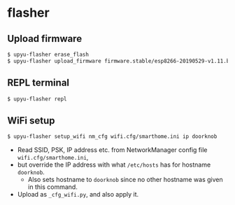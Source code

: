 ﻿
<!--#echo json="package.json" key="name" underline="=" -->
flasher
=======
<!--/#echo -->


Upload firmware
---------------

```bash
$ upyu-flasher erase_flash
$ upyu-flasher upload_firmware firmware.stable/esp8266-20190529-v1.11.bin
```


REPL terminal
-------------

```bash
$ upyu-flasher repl
```


WiFi setup
----------

```bash
$ upyu-flasher setup_wifi nm_cfg wifi.cfg/smarthome.ini ip doorknob
```

* Read SSID, PSK, IP address etc. from NetworkManager config file
  `wifi.cfg/smarthome.ini`,
* but override the IP address with what `/etc/hosts` has for hostname
  `doorknob`.
  * Also sets hostname to `doorknob` since no other hostname was given
    in this command.
* Upload as `_cfg_wifi.py`, and also apply it.


